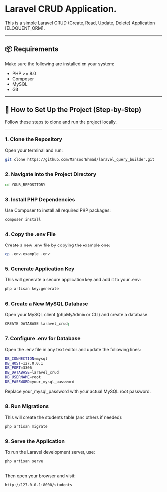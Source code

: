 # Laravel CRUD Application.

This is a simple Laravel CRUD (Create, Read, Update, Delete) Application [ELOQUENT_ORM].

---

## 📦 Requirements

Make sure the following are installed on your system:

- PHP >= 8.0
- Composer
- MySQL
- Git

---

## 🚀 How to Set Up the Project (Step-by-Step)

Follow these steps to clone and run the project locally.

---

### 1. Clone the Repository

Open your terminal and run:

```bash
git clone https://github.com/MansoorEhmad/laravel_query_builder.git
```
##

### 2. Navigate into the Project Directory
```bash
cd YOUR_REPOSITORY 
```
##

### 3. Install PHP Dependencies
Use Composer to install all required PHP packages:
```bash
composer install
```
##

### 4. Copy the .env File
Create a new .env file by copying the example one:
```bash
cp .env.example .env
```
##

### 5. Generate Application Key
This will generate a secure application key and add it to your .env:
```bash
php artisan key:generate
```
##

### 6. Create a New MySQL Database
Open your MySQL client (phpMyAdmin or CLI) and create a database.
```bash
CREATE DATABASE laravel_crud;
```
##

### 7. Configure .env for Database
Open the .env file in any text editor and update the following lines:
```bash
DB_CONNECTION=mysql
DB_HOST=127.0.0.1
DB_PORT=3306
DB_DATABASE=laravel_crud
DB_USERNAME=root
DB_PASSWORD=your_mysql_password
```
Replace your_mysql_password with your actual MySQL root password.
##

### 8. Run Migrations
This will create the students table (and others if needed):
```bash
php artisan migrate
```
##

### 9. Serve the Application
To run the Laravel development server, use:
```bash
php artisan serve
```
##

Then open your browser and visit:
```bash
http://127.0.0.1:8000/students
```